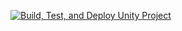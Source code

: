 [![Build, Test, and Deploy Unity Project](https://github.com/crimsoncero/QAFinal/actions/workflows/main.yml/badge.svg)](https://github.com/crimsoncero/QAFinal/actions/workflows/main.yml)
